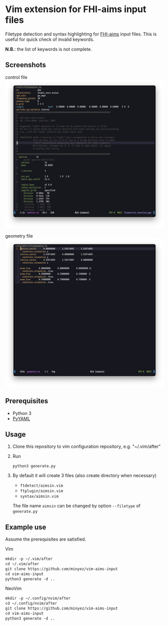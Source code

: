 # Vim extension for FHI-aims input files

Filetype detection and syntax highlighting for [FHI-aims](https://fhi-aims.org/) input files.
This is useful for quick check of invalid keywords.

**N.B.**: the list of keywords is not complete.

## Screenshots

control file
![control.in](figures/demo_control.png)

geometry file
![geometry.in](figures/demo_geometry.png)

## Prerequisites

- Python 3
- [PyYAML](https://pyyaml.org/wiki/PyYAMLDocumentation)

## Usage

1. Clone this repository to vim configuration repository, e.g. "~/.vim/after"
2. Run

   ```shell
   python3 generate.py
   ```

3. By default it will create 3 files (also create directory when necessary)
   - `ftdetect/aimsin.vim`
   - `ftplugin/aimsin.vim`
   - `syntax/aimsin.vim`

   The file name `aimsin` can be changed by option `--filetype` of `generate.py`

## Example use

Assume the prerequisites are satisfied.

Vim
```shell
mkdir -p ~/.vim/after
cd ~/.vim/after
git clone https://github.com/minyez/vim-aims-input
cd vim-aims-input
python3 generate -d ..
```

NeoVim
```shell
mkdir -p ~/.config/nvim/after
cd ~/.config/nvim/after
git clone https://github.com/minyez/vim-aims-input
cd vim-aims-input
python3 generate -d ..
```
